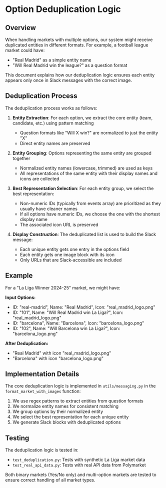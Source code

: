 # Option Deduplication Logic

## Overview

When handling markets with multiple options, our system might receive duplicated entities in different formats. For example, a football league market could have:

- "Real Madrid" as a simple entity name
- "Will Real Madrid win the league?" as a question format

This document explains how our deduplication logic ensures each entity appears only once in Slack messages with the correct image.

## Deduplication Process

The deduplication process works as follows:

1. **Entity Extraction**: For each option, we extract the core entity (team, candidate, etc.) using pattern matching
   - Question formats like "Will X win?" are normalized to just the entity "X"
   - Direct entity names are preserved

2. **Entity Grouping**: Options representing the same entity are grouped together
   - Normalized entity names (lowercase, trimmed) are used as keys
   - All representations of the same entity with their display names and icons are collected

3. **Best Representation Selection**: For each entity group, we select the best representation:
   - Non-numeric IDs (typically from events array) are prioritized as they usually have cleaner names
   - If all options have numeric IDs, we choose the one with the shortest display name
   - The associated icon URL is preserved

4. **Display Construction**: The deduplicated list is used to build the Slack message:
   - Each unique entity gets one entry in the options field
   - Each entity gets one image block with its icon
   - Only URLs that are Slack-accessible are included

## Example

For a "La Liga Winner 2024-25" market, we might have:

**Input Options:**
- ID: "real-madrid", Name: "Real Madrid", Icon: "real_madrid_logo.png"
- ID: "101", Name: "Will Real Madrid win La Liga?", Icon: "real_madrid_logo.png"
- ID: "barcelona", Name: "Barcelona", Icon: "barcelona_logo.png"
- ID: "102", Name: "Will Barcelona win La Liga?", Icon: "barcelona_logo.png"

**After Deduplication:**
- "Real Madrid" with icon "real_madrid_logo.png"
- "Barcelona" with icon "barcelona_logo.png"

## Implementation Details

The core deduplication logic is implemented in `utils/messaging.py` in the `format_market_with_images` function:

1. We use regex patterns to extract entities from question formats
2. We normalize entity names for consistent matching
3. We group options by their normalized entity
4. We select the best representation for each unique entity
5. We generate Slack blocks with deduplicated options

## Testing

The deduplication logic is tested in:
- `test_deduplication.py`: Tests with synthetic La Liga market data
- `test_real_api_data.py`: Tests with real API data from Polymarket

Both binary markets (Yes/No only) and multi-option markets are tested to ensure correct handling of all market types.